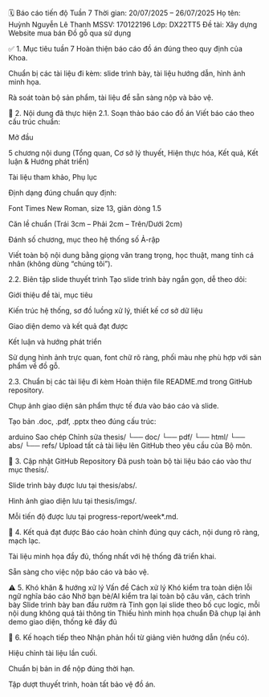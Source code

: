 🗓️ Báo cáo tiến độ Tuần 7
Thời gian: 20/07/2025 – 26/07/2025
Họ tên: Huỳnh Nguyễn Lê Thanh
MSSV: 170122196
Lớp: DX22TT5
Đề tài: Xây dựng Website mua bán Đồ gỗ qua sử dụng

✅ 1. Mục tiêu tuần 7
Hoàn thiện báo cáo đồ án đúng theo quy định của Khoa.

Chuẩn bị các tài liệu đi kèm: slide trình bày, tài liệu hướng dẫn, hình ảnh minh họa.

Rà soát toàn bộ sản phẩm, tài liệu để sẵn sàng nộp và bảo vệ.

📝 2. Nội dung đã thực hiện
2.1. Soạn thảo báo cáo đồ án
Viết báo cáo theo cấu trúc chuẩn:

Mở đầu

5 chương nội dung (Tổng quan, Cơ sở lý thuyết, Hiện thực hóa, Kết quả, Kết luận & Hướng phát triển)

Tài liệu tham khảo, Phụ lục

Định dạng đúng chuẩn quy định:

Font Times New Roman, size 13, giãn dòng 1.5

Căn lề chuẩn (Trái 3cm – Phải 2cm – Trên/Dưới 2cm)

Đánh số chương, mục theo hệ thống số Ả-rập

Viết toàn bộ nội dung bằng giọng văn trang trọng, học thuật, mang tính cá nhân (không dùng “chúng tôi”).

2.2. Biên tập slide thuyết trình
Tạo slide trình bày ngắn gọn, dễ theo dõi:

Giới thiệu đề tài, mục tiêu

Kiến trúc hệ thống, sơ đồ luồng xử lý, thiết kế cơ sở dữ liệu

Giao diện demo và kết quả đạt được

Kết luận và hướng phát triển

Sử dụng hình ảnh trực quan, font chữ rõ ràng, phối màu nhẹ phù hợp với sản phẩm về đồ gỗ.

2.3. Chuẩn bị các tài liệu đi kèm
Hoàn thiện file README.md trong GitHub repository.

Chụp ảnh giao diện sản phẩm thực tế đưa vào báo cáo và slide.

Tạo bản .doc, .pdf, .pptx theo đúng cấu trúc:

arduino
Sao chép
Chỉnh sửa
thesis/
  └── doc/
  └── pdf/
  └── html/
  └── abs/
  └── refs/
Upload tất cả tài liệu lên GitHub theo yêu cầu của Bộ môn.

📁 3. Cập nhật GitHub Repository
Đã push toàn bộ tài liệu báo cáo vào thư mục thesis/.

Slide trình bày được lưu tại thesis/abs/.

Hình ảnh giao diện lưu tại thesis/imgs/.

Mỗi tiến độ được lưu tại progress-report/week*.md.

🎯 4. Kết quả đạt được
Báo cáo hoàn chỉnh đúng quy cách, nội dung rõ ràng, mạch lạc.

Tài liệu minh họa đầy đủ, thống nhất với hệ thống đã triển khai.

Sẵn sàng cho việc nộp báo cáo và bảo vệ.

⚠️ 5. Khó khăn & hướng xử lý
Vấn đề	Cách xử lý
Khó kiểm tra toàn diện lỗi ngữ nghĩa báo cáo	Nhờ bạn bè/AI kiểm tra lại toàn bộ câu văn, cách trình bày
Slide trình bày ban đầu rườm rà	Tinh gọn lại slide theo bố cục logic, mỗi nội dung không quá tải thông tin
Thiếu hình minh họa chuẩn	Đã chụp lại ảnh demo giao diện, thống kê đầy đủ

🧭 6. Kế hoạch tiếp theo
Nhận phản hồi từ giảng viên hướng dẫn (nếu có).

Hiệu chỉnh tài liệu lần cuối.

Chuẩn bị bản in để nộp đúng thời hạn.

Tập dượt thuyết trình, hoàn tất bảo vệ đồ án.